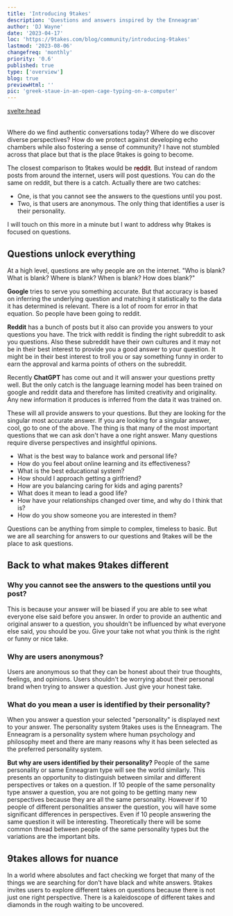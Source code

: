 ```yaml
---
title: 'Introducing 9takes'
description: 'Questions and answers inspired by the Enneagram'
author: 'DJ Wayne'
date: '2023-04-17'
loc: 'https://9takes.com/blog/community/introducing-9takes'
lastmod: '2023-08-06'
changefreq: 'monthly'
priority: '0.6'
published: true
type: ['overview']
blog: true
previewHtml: ''
pic: 'greek-staue-in-an-open-cage-typing-on-a-computer'
---
```


<svelte:head>

<meta property="og:image" content="https://9takes.com/blogs/greek-staue-in-an-open-cage-typing-on-a-computer.webp" />
  <link rel="canonical" href="https://9takes.com/blog/community/introducing-9takes">
</svelte:head>

<script>
	import  PopCard  from "../../lib/components/atoms/PopCard.svelte";
</script>

<!-- big long panel of people experiencing anger fear and shame -->

<!-- ## Discover the Power of Nine Perspectives -->

<div
	style="display: flex;
    justify-content: center;
margin: 1rem 0;"
>
 <PopCard
		image={`/blogs/greek-staue-in-an-open-cage-typing-on-a-computer.webp`}
		showIcon={false}
		tint={true}
		displayText=""
		altText="scenic view of a person working on a computer in the jungle"
		subtext=""
	/>
</div>

<p class="firstLetter">Where do we find authentic conversations today? Where do we discover diverse perspectives? How do we protect against developing echo chambers while also fostering a sense of community? I have not stumbled across that place but that is the place 9takes is going to become.<p>

The closest comparison to 9takes would be <span style="text-shadow: .5px .5px #E0373C;">reddit</span>. But instead of random posts from around the internet, users will post questions. You can do the same on reddit, but there is a catch. Actually there are two catches:

- One, is that you cannot see the answers to the questions until you post.
- Two, is that users are anonymous. The only thing that identifies a user is their personality.

I will touch on this more in a minute but I want to address why 9takes is focused on questions.

## Questions unlock everything

At a high level, questions are why people are on the internet. "Who is blank? What is blank? Where is blank? When is blank? How does blank?"

**Google** tries to serve you something accurate. But that accuracy is based on inferring the underlying question and matching it statistically to the data it has determined is relevant. There is a lot of room for error in that equation. So people have been going to reddit.

**Reddit** has a bunch of posts but it also can provide you answers to your questions you have. The trick with reddit is finding the right subreddit to ask you questions. Also these subreddit have their own cultures and it may not be in their best interest to provide you a good answer to your question. It might be in their best interest to troll you or say something funny in order to earn the approval and karma points of others on the subreddit.

Recently **ChatGPT** has come out and it will answer your questions pretty well. But the only catch is the language learning model has been trained on google and reddit data and therefore has limited creativity and originality. Any new information it produces is inferred from the data it was trained on.

These will all provide answers to your questions. But they are looking for the singular most accurate answer. If you are looking for a singular answer, cool, go to one of the above. The thing is that many of the most important questions that we can ask don't have a one right answer. Many questions require diverse perspectives and insightful opinions.

- What is the best way to balance work and personal life?
- How do you feel about online learning and its effectiveness?
- What is the best educational system?
- How should I approach getting a girlfriend?
- How are you balancing caring for kids and aging parents?
- What does it mean to lead a good life?
- How have your relationships changed over time, and why do I think that is?
- How do you show someone you are interested in them?

Questions can be anything from simple to complex, timeless to basic. But we are all searching for answers to our questions and 9takes will be the place to ask questions.

## Back to what makes 9takes different

### Why you cannot see the answers to the questions until you post?

This is because your answer will be biased if you are able to see what everyone else said before you answer. In order to provide an authentic and original answer to a question, you shouldn't be influenced by what everyone else said, you should be you. Give your take not what you think is the right or funny or nice take.

### Why are users anonymous?

Users are anonymous so that they can be honest about their true thoughts, feelings, and opinions. Users shouldn't be worrying about their personal brand when trying to answer a question. Just give your honest take.

### What do you mean a user is identified by their personality?

When you answer a question your selected "personality" is displayed next to your answer. The personality system 9takes uses is the Enneagram. The Enneagram is a personality system where human psychology and philosophy meet and there are many reasons why it has been selected as the preferred personality system.

**But why are users identified by their personality?** People of the same personality or same Enneagram type will see the world similarly. This presents an opportunity to distinguish between similar and different perspectives or takes on a question. If 10 people of the same personality type answer a question, you are not going to be getting many new perspectives because they are all the same personality. However if 10 people of different personalities answer the question, you will have some significant differences in perspectives. Even if 10 people answering the same question it will be interesting. Theoretically there will be some common thread between people of the same personality types but the variations are the important bits.

## 9takes allows for nuance

In a world where absolutes and fact checking we forget that many of the things we are searching for don't have black and white answers. 9takes invites users to explore different takes on questions because there is not just one right perspective. There is a kaleidoscope of different takes and diamonds in the rough waiting to be uncovered.

 <!-- But most of our time on the internet is spent searching for the answers to our 
However all  -->

<!-- the first step for doing everything. Determining that the world revolved around the sun started out by questioning the status quo

When we search something on google, yes we often type in phrases, but we are asking a questions and looking for answers. "Where is this, how do I that, what is the best blank..." Google tries to serve you something accurate. But that accuracy is based on inferring the underlying question and matching it to statistically relevant data it already has. There is a lot of room for error in that equation and there is so much information that Google doen -->
<!--
Through the prism of the Enneagram's nine unique archetypes, 9takes fosters a dynamic and diverse community that values the richness of individual perspectives. It upholds the idea that every question has not one but many answers, each uniquely tinted by the personality of the respondent.

9takes takes us beyond the binary, into a realm where conversations blossom with authentic voices, unbiased by the opinions of others. Where we can see and appreciate the patterns and divergences in how different personality types approach the same question. In this beautifully intricate tapestry of human connection, every thread matters, every 'take' counts.

Through 9takes, we delve into the nuanced world of human psychology, fostering mutual understanding, inviting personal growth, and cultivating a deeper sense of community. Indeed, it's more than a platform - it's a kaleidoscope of the human experience, each 'take' adding a new dimension to our collective understanding.

Join us on 9takes, where we celebrate the beauty of nuance in every conversation.




Embracing Authenticity: Encouraging Unbiased Responses
Setting 9takes apart is its novel approach to comment visibility. Until you add your voice to the conversation, the thoughts of others remain unseen, encouraging unbiased and authentic responses. In contrast to the echo chambers of many platforms, this innovation prompts users to actively contribute their own unique perspective before exploring the voices of others.

Delving into the Enneagram: Sorting Insights by Personality Type
The second unique facet of 9takes is drawn from the Enneagram's fascinating design - nine distinct personality archetypes. The platform lets you sift through comments filtered by these types, revealing intriguing patterns in thought and behavior. This feature enables connections with those who share similar perspectives while fostering a greater understanding of different viewpoints, reinforcing the sense of an open-minded community.

Harnessing the Power of Nine: 9takes in Today’s Polarized World
9takes takes its name from the Enneagram's nine archetypes, symbolizing the nine perspectives the platform welcomes. In a world torn between right or wrong, us or them, 9takes heralds a unique space for sincere and growth-oriented conversation. Here, no single perspective holds the monopoly of truth - only a spectrum of 'takes' on life's intriguing questions. -->

<!-- people not algorithms decide -->
<!-- would you rather ask chat gpt or poll 100 people -->
